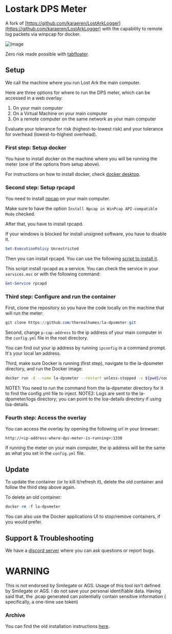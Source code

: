 # Lostark DPS Meter

A fork of [https://github.com/karaeren/LostArkLogger](https://github.com/karaeren/LostArkLogger) with the capability to
remote log packets via winpcap for docker.

![Image](https://safe.manu.moe/9Sxwowoi.jpg)

Zero risk made possible with [tabfloater](https://www.tabfloater.io).

## Setup

We call the machine where you run Lost Ark the main computer.

Here are three options for where to run the DPS meter, which can be accessed in a web overlay:
1. On your main computer
2. On a Virtual Machine on your main computer
3. On a remote computer on the same network as your main computer

Evaluate your tolerance for risk (highest-to-lowest risk) and your tolerance for overhead (lowest-to-highest overhead).

### First step: Setup docker

You have to install docker on the machine where you will be running the meter (one of the options from setup above).

For instructions on how to install docker, check [docker desktop](https://www.docker.com/).

### Second step: Setup rpcapd

You need to install [npcap](https://nmap.org/npcap/) on your main computer.

Make sure to have the option `Install Npcap in WinPcap API-compatible Mode` checked.

After that, you have to install rpcapd.

If your windows is blocked for install unsigned software, you have to disable it.

```powershell
Set-ExecutionPolicy Unrestricted
```

Then you can install rpcapd. You can use the following [script to install it](bin/install-rpcapd.ps1).

This script install rpcapd as a service. You can check the service in your `services.msc` or with the following command:

```powershell
Get-Service rpcapd
```

### Third step: Configure and run the container

First, clone the repository so you have the code locally on the machine that will run the meter:

```powershell
git clone https://github.com/therealhumes/la-dpsmeter.git
```

Second, change `p-cap-address` to the ip address of your main computer in the `config.yml` file in the root directory.

You can find out your ip address by running `ipconfig` in a command prompt. It's your local lan address.

Third, make sure Docker is running (first step), navigate to the la-dpsmeter directory, and run the Docker image:

```bash
docker run -d --name la-dpsmeter --restart unless-stopped -v ${pwd}/config.yml:/app/config.yml -v ${pwd}/logs:/mnt/raid1/apps/'Lost Ark Logs' -p 1338:1338 ghcr.io/therealhumes/la-dpsmeter:main
```

NOTE1: You need to run the command from the la-dpsmeter directory for it to find the config.yml file to inject.
NOTE2: Logs are sent to the la-dpsmeter/logs directory; you can point to the loa-details directory if using loa-details.

### Fourth step: Access the overlay

You can access the overlay by opening the following url in your browser:

```
http://<ip-address-where-dps-meter-is-running>:1338
```

If running the meter on your main computer, the ip address will be the same as what you set in the `config.yml` file.

## Update

To update the container (or to kill it/refresh it), delete the old container and follow the third step above again.

To delete an old container:

```powershell
docker rm -f la-dpsmeter
```

You can also use the Docker applications UI to stop/remove containers, if you would prefer.

## Support & Troubleshooting

We have a [discord server](https://discord.gg/bM8NtsJVeb) where you can ask questions or report bugs.

# WARNING

This is not endorsed by Smilegate or AGS. Usage of this tool isn't defined by Smilegate or AGS. I do not save your
personal identifiable data. Having said that, the .pcap generated can potentially contain sensitive information (
specifically, a one-time use token)

### Archive

You can find the old installation instructions [here](.github/archive/INSTALLATION.md).
